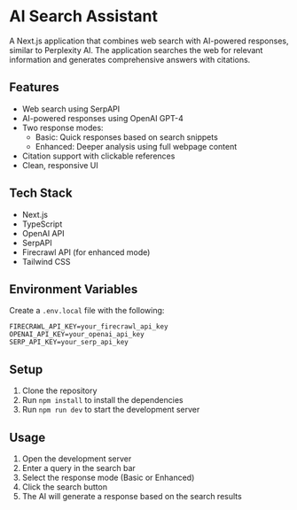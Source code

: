 # AI Search Assistant

A Next.js application that combines web search with AI-powered responses, similar to Perplexity AI. The application searches the web for relevant information and generates comprehensive answers with citations.

## Features

- Web search using SerpAPI
- AI-powered responses using OpenAI GPT-4
- Two response modes:
  - Basic: Quick responses based on search snippets
  - Enhanced: Deeper analysis using full webpage content
- Citation support with clickable references
- Clean, responsive UI

## Tech Stack

- Next.js
- TypeScript
- OpenAI API
- SerpAPI
- Firecrawl API (for enhanced mode)
- Tailwind CSS

## Environment Variables

Create a `.env.local` file with the following:

```
FIRECRAWL_API_KEY=your_firecrawl_api_key
OPENAI_API_KEY=your_openai_api_key
SERP_API_KEY=your_serp_api_key
```

## Setup

1. Clone the repository
2. Run `npm install` to install the dependencies
3. Run `npm run dev` to start the development server

## Usage

1. Open the development server
2. Enter a query in the search bar
3. Select the response mode (Basic or Enhanced)
4. Click the search button
5. The AI will generate a response based on the search results
